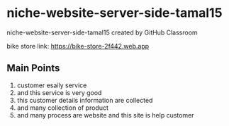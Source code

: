 # niche-website-server-side-tamal15
niche-website-server-side-tamal15 created by GitHub Classroom

bike store 
link:
https://bike-store-2f442.web.app


## Main Points
1. customer esaily service
2. and this service is very good 
3. this customer details information are collected
4. and many collection of product
5. and many process are website and this site is help customer
